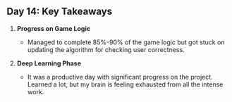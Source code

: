 ## Day 14: Key Takeaways

1. **Progress on Game Logic**  
   - Managed to complete 85%-90% of the game logic but got stuck on updating the algorithm for checking user correctness.

2. **Deep Learning Phase**  
   - It was a productive day with significant progress on the project. Learned a lot, but my brain is feeling exhausted from all the intense work.